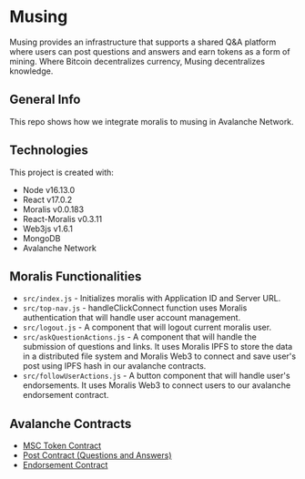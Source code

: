 # Musing
Musing provides an infrastructure that supports a shared Q&A platform where
users can post questions and answers and earn tokens as a form of mining. Where
Bitcoin decentralizes currency, Musing decentralizes knowledge.

## General Info
This repo shows how we integrate moralis to musing in Avalanche Network.

## Technologies
This project is created with:
* Node v16.13.0
* React v17.0.2
* Moralis v0.0.183
* React-Moralis v0.3.11
* Web3js v1.6.1
* MongoDB
* Avalanche Network

## Moralis Functionalities
- `src/index.js` - Initializes moralis with Application ID and Server URL.
- `src/top-nav.js` - handleClickConnect function uses Moralis authentication that will handle user account management.
- `src/logout.js` - A component that will logout current moralis user.
- `src/askQuestionActions.js` - A component that will handle the submission of questions and links. It uses Moralis IPFS to store the data in a distributed file system and Moralis Web3 to connect and save user's post using IPFS hash in our avalanche contracts.
- `src/followUserActions.js` - A button component that will handle user's endorsements. It uses Moralis Web3 to connect users to our avalanche endorsement contract.

## Avalanche Contracts
- [MSC Token Contract](https://testnet.snowtrace.io/address/0xa7d162b9225d4522e3d7699c16430076cd3e0be6)
- [Post Contract (Questions and Answers)](https://testnet.snowtrace.io/address/0x73b8e5b58527F9f0afEc628779DDC214b37F6BA7)
- [Endorsement Contract](https://testnet.snowtrace.io/address/0xe50B6e75298aD3000C6DbAB6894302C47e0298cB)